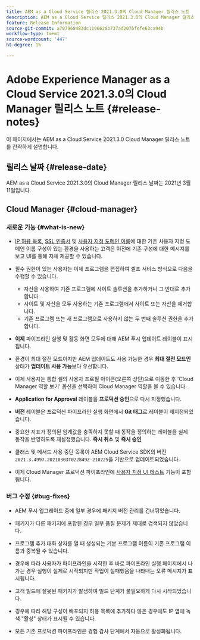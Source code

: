 ```yaml
---
title: AEM as a Cloud Service 릴리스 2021.3.0의 Cloud Manager 릴리스 노트
description: AEM as a Cloud Service 릴리스 2021.3.0의 Cloud Manager 릴리스 노트
feature: Release Information
source-git-commit: a707968483dc1196628b737ad207bfefe63ca94b
workflow-type: tm+mt
source-wordcount: '447'
ht-degree: 1%

---
```


# Adobe Experience Manager as a Cloud Service 2021.3.0의 Cloud Manager 릴리스 노트 {#release-notes}

이 페이지에서는 AEM as a Cloud Service 2021.3.0 Cloud Manager 릴리스 노트를 간략하게 설명합니다.

## 릴리스 날짜 {#release-date}

AEM as a Cloud Service 2021.3.0의 Cloud Manager 릴리스 날짜는 2021년 3월 11일입니다.

## Cloud Manager {#cloud-manager}

### 새로운 기능 {#what-is-new}

* [IP 허용 목록](/help/implementing/cloud-manager/ip-allow-lists/check-ip-allow-list-status.md#pre-existing-cdn), [SSL 인증서](/help/implementing/cloud-manager/managing-ssl-certifications/check-status-ssl-certificate.md#pre-existing-cdn) 및 [사용자 지정 도메인 이름](/help/implementing/cloud-manager/custom-domain-names/check-domain-name-status.md#pre-existing-cdn)에 대한 기존 사용자 지정 도메인 이름 구성이 있는 환경을 사용하는 고객은 이전에 기존 구성에 대한 메시지를 보고 UI를 통해 자체 제공할 수 있습니다.

* 필수 권한이 있는 사용자는 이제 프로그램을 편집하여 셀프 서비스 방식으로 다음을 수행할 수 있습니다.
   * 자산을 사용하여 기존 프로그램에 사이트 솔루션을 추가하거나 그 반대로 추가합니다.
   * 사이트 및 자산을 모두 사용하는 기존 프로그램에서 사이트 또는 자산을 제거합니다.
   * 기존 프로그램 또는 새 프로그램으로 사용하지 않는 두 번째 솔루션 권한을 추가합니다.

* **이제** 파이프라인 실행 및 활동 화면 모두에 대해 AEM 푸시 업데이트 레이블이 표시됩니다.

* 환경이 최대 절전 모드이지만 AEM 업데이트도 사용 가능한 경우 **최대 절전 모드인** 상태가 **업데이트 사용 가능**&#x200B;보다 우선합니다.

* 이제 사용자는 통합 셸의 사용자 프로필 아이콘(오른쪽 상단)으로 이동한 후 &#39;Cloud Manager 역할 보기&#39; 옵션을 선택하여 Cloud Manager 역할을 볼 수 있습니다.

* **Application for Approval** 레이블을 **프로덕션 승인**&#x200B;으로 다시 지정했습니다.

* **버전** 레이블은 프로덕션 파이프라인 실행 화면에서 **Git 태그**&#x200B;로 레이블이 재지정되었습니다.

* 중요한 지표가 정의된 임계값을 충족하지 못할 때 동작을 정의하는 레이블을 실제 동작을 반영하도록 재설정했습니다. **즉시 취소** 및 **즉시 승인**

* 클래스 및 메서드 사용 중단 목록이 AEM Cloud Service SDK의 버전 `2021.3.4997.20210303T022849Z-210225`을 기반으로 업데이트되었습니다.

* 이제 Cloud Manager 프로덕션 파이프라인에 [사용자 지정 UI 테스트](/help/implementing/cloud-manager/functional-testing.md#custom-ui-testing) 기능이 포함됩니다.

### 버그 수정  {#bug-fixes}

* AEM 푸시 업그레이드 중에 일부 경우에 패키지 버전 관리를 건너뛰었습니다.

* 패키지가 다른 패키지에 포함된 경우 일부 품질 문제가 제대로 검색되지 않았습니다.

* 프로그램 추가 대화 상자를 열 때 생성되는 기본 프로그램 이름이 기존 프로그램 이름과 중복될 수 있습니다.

* 경우에 따라 사용자가 파이프라인을 시작한 후 바로 파이프라인 실행 페이지에서 나가는 경우 실행이 실제로 시작되지만 작업이 실패했음을 나타내는 오류 메시지가 표시됩니다.

* 고객 빌드에 잘못된 패키지가 발생하여 빌드 단계가 불필요하게 다시 시작되었습니다.

* 경우에 따라 해당 구성이 배포되지 허용 목록에 추가하다 않은 경우에도 IP 옆에 녹색 &quot;활성&quot; 상태가 표시될 수 있습니다.

* 모든 기존 프로덕션 파이프라인은 경험 감사 단계에서 자동으로 활성화됩니다.
